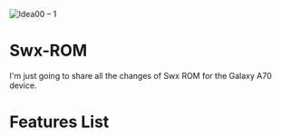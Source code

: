 ![Idea00 – 1](https://user-images.githubusercontent.com/67517389/139511789-093e70f2-3fa1-4767-a997-b1518da7e310.png)


# Swx-ROM
I'm just going to share all the changes of Swx ROM for the Galaxy A70 device.

# Features List
